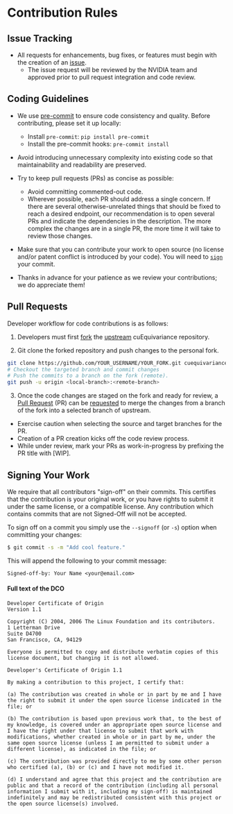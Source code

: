 # Contribution Rules

## Issue Tracking

* All requests for enhancements, bug fixes, or features must begin with the creation of an [issue](https://github.com/NVIDIA/cuEquivariance/issues).
  * The issue request will be reviewed by the NVIDIA team and approved prior to pull request integration and code review.


## Coding Guidelines


- We use [pre-commit](https://pre-commit.com/) to ensure code consistency and quality. Before contributing, please set it up locally:
  - Install `pre-commit`: `pip install pre-commit`
  - Install the pre-commit hooks: `pre-commit install`

- Avoid introducing unnecessary complexity into existing code so that maintainability and readability are preserved.

- Try to keep pull requests (PRs) as concise as possible:
  - Avoid committing commented-out code.
  - Wherever possible, each PR should address a single concern. If there are several otherwise-unrelated things that should be fixed to reach a desired endpoint, our recommendation is to open several PRs and indicate the dependencies in the description. The more complex the changes are in a single PR, the more time it will take to review those changes.

- Make sure that you can contribute your work to open source (no license and/or patent conflict is introduced by your code). You will need to [`sign`](#signing-your-work) your commit.

- Thanks in advance for your patience as we review your contributions; we do appreciate them!


## Pull Requests
Developer workflow for code contributions is as follows:

1. Developers must first [fork](https://help.github.com/en/articles/fork-a-repo) the [upstream](https://github.com/NVIDIA/cuEquivariance) cuEquivariance repository.

2. Git clone the forked repository and push changes to the personal fork.

```bash
git clone https://github.com/YOUR_USERNAME/YOUR_FORK.git cuequivariance
# Checkout the targeted branch and commit changes
# Push the commits to a branch on the fork (remote).
git push -u origin <local-branch>:<remote-branch>
```

3. Once the code changes are staged on the fork and ready for review, a [Pull Request](https://help.github.com/en/articles/about-pull-requests) (PR) can be [requested](https://help.github.com/en/articles/creating-a-pull-request) to merge the changes from a branch of the fork into a selected branch of upstream.
  * Exercise caution when selecting the source and target branches for the PR.
  * Creation of a PR creation kicks off the code review process.
  * While under review, mark your PRs as work-in-progress by prefixing the PR title with [WIP].


## Signing Your Work
We require that all contributors "sign-off" on their commits. This certifies that the contribution is your original work, or you have rights to submit it under the same license, or a compatible license.
Any contribution which contains commits that are not Signed-Off will not be accepted.

To sign off on a commit you simply use the `--signoff` (or `-s`) option when committing your changes:
```bash
$ git commit -s -m "Add cool feature."
```

This will append the following to your commit message:
```
Signed-off-by: Your Name <your@email.com>
```

#### Full text of the DCO

```
Developer Certificate of Origin
Version 1.1

Copyright (C) 2004, 2006 The Linux Foundation and its contributors.
1 Letterman Drive
Suite D4700
San Francisco, CA, 94129

Everyone is permitted to copy and distribute verbatim copies of this license document, but changing it is not allowed.
```

```
Developer's Certificate of Origin 1.1

By making a contribution to this project, I certify that:

(a) The contribution was created in whole or in part by me and I have the right to submit it under the open source license indicated in the file; or

(b) The contribution is based upon previous work that, to the best of my knowledge, is covered under an appropriate open source license and I have the right under that license to submit that work with modifications, whether created in whole or in part by me, under the same open source license (unless I am permitted to submit under a different license), as indicated in the file; or

(c) The contribution was provided directly to me by some other person who certified (a), (b) or (c) and I have not modified it.

(d) I understand and agree that this project and the contribution are public and that a record of the contribution (including all personal information I submit with it, including my sign-off) is maintained indefinitely and may be redistributed consistent with this project or the open source license(s) involved.
```
